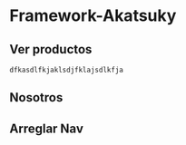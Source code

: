 # Framework-Akatsuky

## Ver productos

```
dfkasdlfkjaklsdjfklajsdlkfja

```


## Nosotros

## Arreglar Nav
